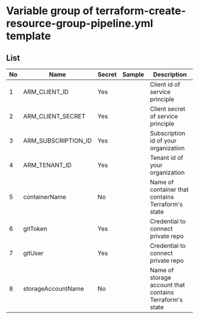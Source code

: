 # Variable group of terraform-create-resource-group-pipeline.yml template


## List

| No | Name                | Secret | Sample | Description                                             |
|----|---------------------|--------|--------|---------------------------------------------------------|
|  1 | ARM_CLIENT_ID       | Yes    |        | Client id of service principle                          |
|  2 | ARM_CLIENT_SECRET   | Yes    |        | Client secret of service principle                      |
|  3 | ARM_SUBSCRIPTION_ID | Yes    |        | Subscription id of your organization                    |
|  4 | ARM_TENANT_ID       | Yes    |        | Tenant id of your organization                          |
|  5 | containerName       | No     |        | Name of container that contains Terraform's state       |
|  6 | gitToken            | Yes    |        | Credential to connect private repo                      |
|  7 | gitUser             | Yes    |        | Credential to connect private repo                      |
|  8 | storageAccountName  | No     |        | Name of storage account that contains Terraform's state |